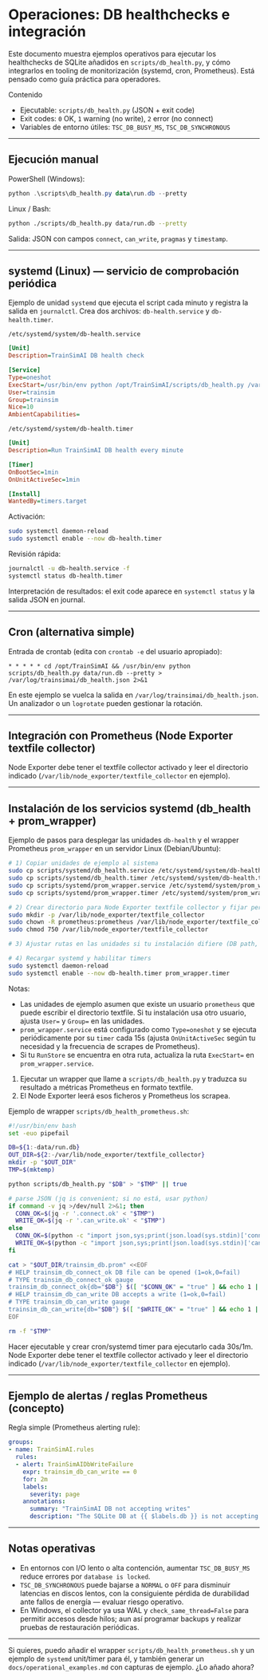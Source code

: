 # Operaciones: DB healthchecks e integración

Este documento muestra ejemplos operativos para ejecutar los healthchecks de SQLite añadidos en `scripts/db_health.py`, y cómo integrarlos en tooling de monitorización (systemd, cron, Prometheus). Está pensado como guía práctica para operadores.

Contenido

- Ejecutable: `scripts/db_health.py` (JSON + exit code)
- Exit codes: `0` OK, `1` warning (no write), `2` error (no connect)
- Variables de entorno útiles: `TSC_DB_BUSY_MS`, `TSC_DB_SYNCHRONOUS`

---

## Ejecución manual

PowerShell (Windows):

```powershell
python .\scripts\db_health.py data\run.db --pretty
```

Linux / Bash:

```bash
python ./scripts/db_health.py data/run.db --pretty
```

Salida: JSON con campos `connect`, `can_write`, `pragmas` y `timestamp`.

---

## systemd (Linux) — servicio de comprobación periódica

Ejemplo de unidad `systemd` que ejecuta el script cada minuto y registra la salida en `journalctl`. Crea dos archivos: `db-health.service` y `db-health.timer`.

`/etc/systemd/system/db-health.service`

```ini
[Unit]
Description=TrainSimAI DB health check

[Service]
Type=oneshot
ExecStart=/usr/bin/env python /opt/TrainSimAI/scripts/db_health.py /var/lib/trainsimai/data/run.db --pretty
User=trainsim
Group=trainsim
Nice=10
AmbientCapabilities=
```

`/etc/systemd/system/db-health.timer`

```ini
[Unit]
Description=Run TrainSimAI DB health every minute

[Timer]
OnBootSec=1min
OnUnitActiveSec=1min

[Install]
WantedBy=timers.target
```

Activación:

```bash
sudo systemctl daemon-reload
sudo systemctl enable --now db-health.timer
```

Revisión rápida:

```bash
journalctl -u db-health.service -f
systemctl status db-health.timer
```

Interpretación de resultados: el exit code aparece en `systemctl status` y la salida JSON en journal.

---

## Cron (alternativa simple)

Entrada de crontab (edita con `crontab -e` del usuario apropiado):

```cron
* * * * * cd /opt/TrainSimAI && /usr/bin/env python scripts/db_health.py data/run.db --pretty > /var/log/trainsimai/db_health.json 2>&1
```

En este ejemplo se vuelca la salida en `/var/log/trainsimai/db_health.json`. Un analizador o un `logrotate` pueden gestionar la rotación.

---

## Integración con Prometheus (Node Exporter textfile collector)

Node Exporter debe tener el textfile collector activado y leer el directorio indicado (`/var/lib/node_exporter/textfile_collector` en ejemplo).

---

## Instalación de los servicios systemd (db_health + prom_wrapper)

Ejemplo de pasos para desplegar las unidades `db-health` y el wrapper Prometheus `prom_wrapper` en un servidor Linux (Debian/Ubuntu):

```bash
# 1) Copiar unidades de ejemplo al sistema
sudo cp scripts/systemd/db_health.service /etc/systemd/system/db-health.service
sudo cp scripts/systemd/db_health.timer /etc/systemd/system/db-health.timer
sudo cp scripts/systemd/prom_wrapper.service /etc/systemd/system/prom_wrapper.service
sudo cp scripts/systemd/prom_wrapper.timer /etc/systemd/system/prom_wrapper.timer

# 2) Crear directorio para Node Exporter textfile collector y fijar permisos
sudo mkdir -p /var/lib/node_exporter/textfile_collector
sudo chown -R prometheus:prometheus /var/lib/node_exporter/textfile_collector
sudo chmod 750 /var/lib/node_exporter/textfile_collector

# 3) Ajustar rutas en las unidades si tu instalación difiere (DB path, usuario, install path)

# 4) Recargar systemd y habilitar timers
sudo systemctl daemon-reload
sudo systemctl enable --now db-health.timer prom_wrapper.timer
```

Notas:
- Las unidades de ejemplo asumen que existe un usuario `prometheus` que puede escribir el directorio textfile. Si tu instalación usa otro usuario, ajusta `User=` y `Group=` en las unidades.
- `prom_wrapper.service` está configurado como `Type=oneshot` y se ejecuta periódicamente por su `timer` cada 15s (ajusta `OnUnitActiveSec` según tu necesidad y la frecuencia de scrapes de Prometheus).
- Si tu `RunStore` se encuentra en otra ruta, actualiza la ruta `ExecStart=` en `prom_wrapper.service`.

1. Ejecutar un wrapper que llame a `scripts/db_health.py` y traduzca su resultado a métricas Prometheus en formato textfile.
2. El Node Exporter leerá esos ficheros y Prometheus los scrapea.

Ejemplo de wrapper `scripts/db_health_prometheus.sh`:

```bash
#!/usr/bin/env bash
set -euo pipefail

DB=${1:-data/run.db}
OUT_DIR=${2:-/var/lib/node_exporter/textfile_collector}
mkdir -p "$OUT_DIR"
TMP=$(mktemp)

python scripts/db_health.py "$DB" > "$TMP" || true

# parse JSON (jq is convenient; si no está, usar python)
if command -v jq >/dev/null 2>&1; then
  CONN_OK=$(jq -r '.connect.ok' < "$TMP")
  WRITE_OK=$(jq -r '.can_write.ok' < "$TMP")
else
  CONN_OK=$(python -c "import json,sys;print(json.load(sys.stdin)['connect']['ok'])" < "$TMP")
  WRITE_OK=$(python -c "import json,sys;print(json.load(sys.stdin)['can_write']['ok'])" < "$TMP")
fi

cat > "$OUT_DIR/trainsim_db.prom" <<EOF
# HELP trainsim_db_connect_ok DB file can be opened (1=ok,0=fail)
# TYPE trainsim_db_connect_ok gauge
trainsim_db_connect_ok{db="$DB"} $([ "$CONN_OK" = "true" ] && echo 1 || echo 0)
# HELP trainsim_db_can_write DB accepts a write (1=ok,0=fail)
# TYPE trainsim_db_can_write gauge
trainsim_db_can_write{db="$DB"} $([ "$WRITE_OK" = "true" ] && echo 1 || echo 0)
EOF

rm -f "$TMP"
```

Hacer ejecutable y crear cron/systemd timer para ejecutarlo cada 30s/1m. Node Exporter debe tener el textfile collector activado y leer el directorio indicado (`/var/lib/node_exporter/textfile_collector` en ejemplo).

---

## Ejemplo de alertas / reglas Prometheus (concepto)

Regla simple (Prometheus alerting rule):

```yaml
groups:
- name: TrainSimAI.rules
  rules:
  - alert: TrainSimAIDbWriteFailure
    expr: trainsim_db_can_write == 0
    for: 2m
    labels:
      severity: page
    annotations:
      summary: "TrainSimAI DB not accepting writes"
      description: "The SQLite DB at {{ $labels.db }} is not accepting writes for >2m"
```

---

## Notas operativas

- En entornos con I/O lento o alta contención, aumentar `TSC_DB_BUSY_MS` reduce errores por `database is locked`.
- `TSC_DB_SYNCHRONOUS` puede bajarse a `NORMAL` o `OFF` para disminuir latencias en discos lentos, con la consiguiente pérdida de durabilidad ante fallos de energía — evaluar riesgo operativo.
- En Windows, el collector ya usa WAL y `check_same_thread=False` para permitir accesos desde hilos; aun así programar backups y realizar pruebas de restauración periódicas.

---

Si quieres, puedo añadir el wrapper `scripts/db_health_prometheus.sh` y un ejemplo de `systemd` unit/timer para él, y también generar un `docs/operational_examples.md` con capturas de ejemplo. ¿Lo añado ahora?

